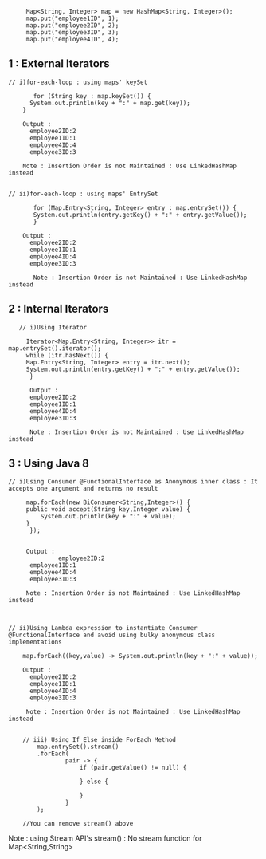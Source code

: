 
	     Map<String, Integer> map = new HashMap<String, Integer>();
		 map.put("employee1ID", 1);
		 map.put("employee2ID", 2);
		 map.put("employee3ID", 3);
		 map.put("employee4ID", 4);


 ## 1 : External Iterators 

        
	// i)for-each-loop : using maps' keySet

	       for (String key : map.keySet()) {
		  System.out.println(key + ":" + map.get(key));
		}

		Output : 
		  employee2ID:2
		  employee1ID:1
		  employee4ID:4
		  employee3ID:3

		Note : Insertion Order is not Maintained : Use LinkedHashMap instead


	// ii)for-each-loop : using maps' EntrySet 

	       for (Map.Entry<String, Integer> entry : map.entrySet()) {
		   System.out.println(entry.getKey() + ":" + entry.getValue());
	       }

		Output : 
		  employee2ID:2
		  employee1ID:1
		  employee4ID:4
		  employee3ID:3

	       Note : Insertion Order is not Maintained : Use LinkedHashMap instead
		
		
## 2 : Internal Iterators  
	
	
	   // i)Using Iterator

	     Iterator<Map.Entry<String, Integer>> itr = map.entrySet().iterator();
	     while (itr.hasNext()) {
		 Map.Entry<String, Integer> entry = itr.next();
		 System.out.println(entry.getKey() + ":" + entry.getValue());
	      }

	      Output : 
		  employee2ID:2
		  employee1ID:1
		  employee4ID:4
		  employee3ID:3   

	      Note : Insertion Order is not Maintained : Use LinkedHashMap instead
		

## 3 : Using Java 8 
			
			
	// i)Using Consumer @FunctionalInterface as Anonymous inner class : It accepts one argument and returns no result

	     map.forEach(new BiConsumer<String,Integer>() {
		 public void accept(String key,Integer value) {
			 System.out.println(key + ":" + value);
		 }
	      });	


	     Output : 
                  employee2ID:2
		  employee1ID:1
		  employee4ID:4
		  employee3ID:3   

	     Note : Insertion Order is not Maintained : Use LinkedHashMap instead
		
	
	
	// ii)Using Lambda expression to instantiate Consumer @FunctionalInterface and avoid using bulky anonymous class implementations

		map.forEach((key,value) -> System.out.println(key + ":" + value)); 

		Output : 
		  employee2ID:2
		  employee1ID:1
		  employee4ID:4
		  employee3ID:3   

		 Note : Insertion Order is not Maintained : Use LinkedHashMap instead


        // iii) Using If Else inside ForEach Method 
	        map.entrySet().stream()
	        .forEach(
	                pair -> {
	                    if (pair.getValue() != null) {
	                    	
	                    } else {
	                       
	                    }
	                }
	        ); 
                
		//You can remove stream() above



 Note : using Stream API's stream() : No stream function for Map<String,String>


		      
			
			
			
			
			
